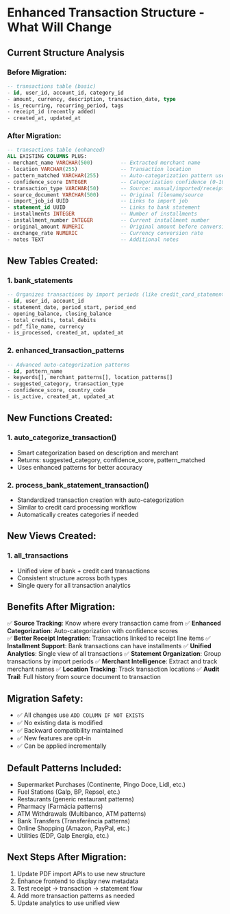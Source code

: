 # Enhanced Transaction Structure - What Will Change

## Current Structure Analysis

### Before Migration:
```sql
-- transactions table (basic)
- id, user_id, account_id, category_id
- amount, currency, description, transaction_date, type
- is_recurring, recurring_period, tags
- receipt_id (recently added)
- created_at, updated_at
```

### After Migration:
```sql
-- transactions table (enhanced)
ALL EXISTING COLUMNS PLUS:
- merchant_name VARCHAR(500)         -- Extracted merchant name
- location VARCHAR(255)              -- Transaction location  
- pattern_matched VARCHAR(255)       -- Auto-categorization pattern used
- confidence_score INTEGER           -- Categorization confidence (0-100)
- transaction_type VARCHAR(50)       -- Source: manual/imported/receipt/recurring/transfer
- source_document VARCHAR(500)       -- Original filename/source
- import_job_id UUID                 -- Links to import job
- statement_id UUID                  -- Links to bank statement
- installments INTEGER               -- Number of installments
- installment_number INTEGER         -- Current installment number
- original_amount NUMERIC            -- Original amount before conversion
- exchange_rate NUMERIC              -- Currency conversion rate
- notes TEXT                         -- Additional notes
```

## New Tables Created:

### 1. bank_statements
```sql
-- Organizes transactions by import periods (like credit_card_statements)
- id, user_id, account_id
- statement_date, period_start, period_end
- opening_balance, closing_balance
- total_credits, total_debits
- pdf_file_name, currency
- is_processed, created_at, updated_at
```

### 2. enhanced_transaction_patterns
```sql
-- Advanced auto-categorization patterns
- id, pattern_name
- keywords[], merchant_patterns[], location_patterns[]
- suggested_category, transaction_type
- confidence_score, country_code
- is_active, created_at, updated_at
```

## New Functions Created:

### 1. auto_categorize_transaction()
- Smart categorization based on description and merchant
- Returns: suggested_category, confidence_score, pattern_matched
- Uses enhanced patterns for better accuracy

### 2. process_bank_statement_transaction()
- Standardized transaction creation with auto-categorization
- Similar to credit card processing workflow
- Automatically creates categories if needed

## New Views Created:

### 1. all_transactions
- Unified view of bank + credit card transactions
- Consistent structure across both types
- Single query for all transaction analytics

## Benefits After Migration:

✅ **Source Tracking**: Know where every transaction came from
✅ **Enhanced Categorization**: Auto-categorization with confidence scores  
✅ **Better Receipt Integration**: Transactions linked to receipt line items
✅ **Installment Support**: Bank transactions can have installments
✅ **Unified Analytics**: Single view of all transactions
✅ **Statement Organization**: Group transactions by import periods
✅ **Merchant Intelligence**: Extract and track merchant names
✅ **Location Tracking**: Track transaction locations
✅ **Audit Trail**: Full history from source document to transaction

## Migration Safety:
- ✅ All changes use `ADD COLUMN IF NOT EXISTS`
- ✅ No existing data is modified  
- ✅ Backward compatibility maintained
- ✅ New features are opt-in
- ✅ Can be applied incrementally

## Default Patterns Included:
- Supermarket Purchases (Continente, Pingo Doce, Lidl, etc.)
- Fuel Stations (Galp, BP, Repsol, etc.)
- Restaurants (generic restaurant patterns)
- Pharmacy (Farmácia patterns)
- ATM Withdrawals (Multibanco, ATM patterns)
- Bank Transfers (Transferência patterns)
- Online Shopping (Amazon, PayPal, etc.)
- Utilities (EDP, Galp Energia, etc.)

## Next Steps After Migration:
1. Update PDF import APIs to use new structure
2. Enhance frontend to display new metadata
3. Test receipt → transaction → statement flow
4. Add more transaction patterns as needed
5. Update analytics to use unified view

